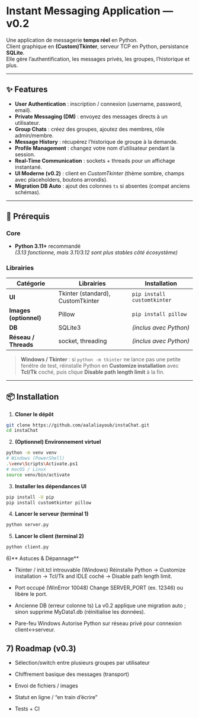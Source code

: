 # Instant Messaging Application — v0.2

Une application de messagerie **temps réel** en Python.  
Client graphique en **(Custom)Tkinter**, serveur TCP en Python, persistance **SQLite**.  
Elle gère l’authentification, les messages privés, les groupes, l’historique et plus.

---

## ✨ Features

- **User Authentication** : inscription / connexion (username, password, email).
- **Private Messaging (DM)** : envoyez des messages directs à un utilisateur.
- **Group Chats** : créez des groupes, ajoutez des membres, rôle admin/membre.
- **Message History** : récupérez l’historique de groupe à la demande.
- **Profile Management** : changez votre nom d’utilisateur pendant la session.
- **Real-Time Communication** : sockets + threads pour un affichage instantané.
- **UI Moderne (v0.2)** : client en *CustomTkinter* (thème sombre, champs avec placeholders, boutons arrondis).
- **Migration DB Auto** : ajout des colonnes `ts` si absentes (compat anciens schémas).

---

## 🔧 Prérequis

### Core
- **Python 3.11+** recommandé  
  *(3.13 fonctionne, mais 3.11/3.12 sont plus stables côté écosystème)*

### Librairies
| Catégorie                   | Librairies                        | Installation                         |
|----------------------------|-----------------------------------|--------------------------------------|
| **UI**                     | Tkinter (standard), CustomTkinter | `pip install customtkinter`          |
| **Images (optionnel)**     | Pillow                            | `pip install pillow`                 |
| **DB**                     | SQLite3                           | *(inclus avec Python)*               |
| **Réseau / Threads**       | socket, threading                 | *(inclus avec Python)*               |

> **Windows / Tkinter** : si `python -m tkinter` ne lance pas une petite fenêtre de test, réinstalle Python en **Customize installation** avec **Tcl/Tk** coché, puis clique **Disable path length limit** à la fin.

---

## 📦 Installation

1) **Cloner le dépôt**
```bash
git clone https://github.com/aalaliayoub/instaChat.git
cd instaChat
```
2) **(Optionnel) Environnement virtuel**
```bash
python -m venv venv
# Windows (PowerShell)
.\venv\Scripts\Activate.ps1
# macOS / Linux
source venv/bin/activate
```
3) **Installer les dépendances UI**
```bash
pip install -U pip
pip install customtkinter pillow
```
4) **Lancer le serveur (terminal 1)**
```bash
python server.py
```
5) **Lancer le client (terminal 2)**
```bash
python client.py
```
6)** Astuces & Dépannage**

- Tkinter / init.tcl introuvable (Windows)
Réinstalle Python → Customize installation → Tcl/Tk and IDLE coché → Disable path length limit.

- Port occupé (WinError 10048)
Change SERVER_PORT (ex. 12346) ou libère le port.

- Ancienne DB (erreur colonne ts)
La v0.2 applique une migration auto ; sinon supprime MyData1.db (réinitialise les données).

- Pare-feu Windows
Autorise Python sur réseau privé pour connexion client↔serveur.
## 7) Roadmap (v0.3)

- Sélection/switch entre plusieurs groupes par utilisateur

- Chiffrement basique des messages (transport)

- Envoi de fichiers / images

- Statut en ligne / “en train d’écrire”

- Tests + CI

